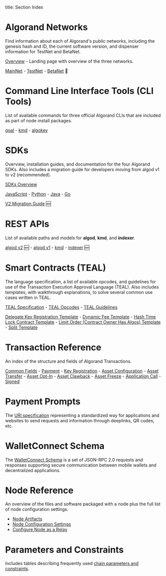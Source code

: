 title: Section Index

# Algorand Networks
Find information about each of Algorand's public networks, including the genesis hash and ID, the current software version, and dispenser information for TestNet and BetaNet.

[Overview](./algorand-networks/index.md) - Landing page with overview of the three networks.

[MainNet](./algorand-networks/mainnet.md) - [TestNet](./algorand-networks/testnet.md) - [BetaNet](./algorand-networks/betanet.md) 🔷

# Command Line Interface Tools (CLI Tools)
List of available commands for three official Algorand CLIs that are included as part of node install packages.

[goal](./cli/goal/goal.md) - [kmd](./cli/kmd.md) - [algokey](./cli/algokey/algokey.md)

# SDKs

Overview, installation guides, and documentation for the four Algorand SDKs. Also includes a migration guide for developers moving from algod v1 to v2 (recommended).

[SDKs Overview](sdks/index.md)

[JavaScript](sdks/index.md#javascript) - [Python](sdks/index.md#python) - [Java](sdks/index.md#java) - [Go](sdks/index.md#go) 

[V2 Migration Guide](./sdks/migration.md) 🆕

# REST APIs

List of available paths and models for **algod**, **kmd**, and **indexer**.

[algod v2](./rest-apis/algod/v2.md) 🆕 - [algod v1](./rest-apis/algod/v1.md) - [kmd](./rest-apis/kmd.md) - [indexer](./rest-apis/indexer.md) 🆕

# Smart Contracts (TEAL)

The language specification, a list of available opcodes, and guidelines for use of the Transaction Execution Approval Language (TEAL). Also includes templates, with walkthrough explanations, to solve several common use cases written in TEAL.

[TEAL Specification](./teal/specification.md) - [TEAL Opcodes](./teal/opcodes.md) - [TEAL Guidelines](./teal/guidelines.md)


[Delegate Key Registration Template](./teal/templates/delegate_keyreg.md) - [Dynamic Fee Template](./teal/templates/dynamic_fee.md) - [Hash Time Lock Contract Template](./teal/templates/htlc.md) - [Limit Order (Contract Owner Has Algos) Template](./teal/templates/limit_ordera.md) - [Split Template](./teal/templates/split.md)

# Transaction Reference

An index of the structure and fields of Algorand Transactions.

[Common Fields](./transactions.md#common-fields) - [Payment](transactions.md#payment-transaction) - [Key Registration](transactions.md#key-registration-transaction) - [Asset Configuration](./transactions.md#asset-configuration-transaction) - [Asset Transfer](./transactions.md#asset-transfer-transaction) - [Asset Opt-In](./transactions.md#asset-accept-transaction) - [Asset Clawback](./transactions.md#asset-clawback-transaction) - [Asset Freeze](./transactions.md#asset-freeze-transaction) - [Application Call](./transactions.md#application-call-transaction) - [Signed](./transactions.md#signed-transaction)

# Payment Prompts

The [URI specification](payment_prompts.md) representing a standardized way for applications and websites to send requests and information through deeplinks, QR codes, etc. 

# WalletConnect Schema

The [WalletConnect Schema](./walletconnect-schema.md) is a set of JSON-RPC 2.0 requests and responses supporting secure communication between mobile wallets and decentralized applications.

# Node Reference

An overview of the files and software packaged with a node plus the full list of node configuration settings.

- [Node Artifacts](./node/artifacts.md) 
- [Node Configuration Settings](./node/config.md) 
- [Configure Node as a Relay](./node/relay.md)

# Parameters and Constraints

Includes tables describing frequently used [chain parameters and constraints](./parameter_tables.md).